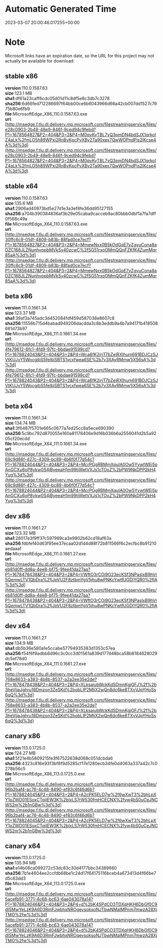 # Automatic Generated Time
2023-03-07 20:00:46.017255+00:00

# Note
Microsoft links have an expiration date, so the URL for this project may not actually be available for download

## stable x86
**version**:110.0.1587.63  
**size**:123.1 MB  
**sha1**:df61a23caff6cdc05d01d11c8df5e8c3db7c3278  
**sha256**:6d66fed712286697f64bb00ce6b6043966d66a42cb007dd1527c7675b80e6fb9  
**file**:MicrosoftEdge_X86_110.0.1587.63.exe  
**url**:[http://msedge.f.tlu.dl.delivery.mp.microsoft.com/filestreamingservice/files/e28c0903-2b49-48e9-846f-9ced94c9febd?P1=1678564827&P2=404&P3=2&P4=M0qyKyTBL7vQ3pmDN4bdSJX1qrkoIZ4aLk%2fmLO5h89WPxi2RnBvKpcPvXBy2Ta90xex7QwWOPndPis2IKcse4A%3d%3d](http://msedge.f.tlu.dl.delivery.mp.microsoft.com/filestreamingservice/files/e28c0903-2b49-48e9-846f-9ced94c9febd?P1=1678564827&P2=404&P3=2&P4=M0qyKyTBL7vQ3pmDN4bdSJX1qrkoIZ4aLk%2fmLO5h89WPxi2RnBvKpcPvXBy2Ta90xex7QwWOPndPis2IKcse4A%3d%3d)  

## stable x64
**version**:110.0.1587.63  
**size**:135.6 MB  
**sha1**:2906ad40973bd5e27d1e3a3ef8fe36dd95127155  
**sha256**:a704b390384836af3b29e05caba9cacceb9ac80bbb0dbf1a7fa7dff0f588c49a  
**file**:MicrosoftEdge_X64_110.0.1587.63.exe  
**url**:[http://msedge.f.tlu.dl.delivery.mp.microsoft.com/filestreamingservice/files/30ffc6c9-01df-4809-b83b-88fad0ce7ecf?P1=1678564827&P2=404&P3=2&P4=MmewNxx0B5kOdGqE7yZgvuCona8aDZC168JLZNunhvppbMVkSy40zcwC%2fSG51rxoOMmQQnFZKfK4ZumMqr85aA%3d%3d](http://msedge.f.tlu.dl.delivery.mp.microsoft.com/filestreamingservice/files/30ffc6c9-01df-4809-b83b-88fad0ce7ecf?P1=1678564827&P2=404&P3=2&P4=MmewNxx0B5kOdGqE7yZgvuCona8aDZC168JLZNunhvppbMVkSy40zcwC%2fSG51rxoOMmQQnFZKfK4ZumMqr85aA%3d%3d)  

## beta x86
**version**:111.0.1661.34  
**size**:123.37 MB  
**sha1**:39af3a745adc3d452084fdf459d587038e8607c8  
**sha256**:11556b715d4babad949206dacdda3c8b3eddb9a4b7a94171b418508661d73b97  
**file**:MicrosoftEdge_X86_111.0.1661.34.exe  
**url**:[http://msedge.f.tlu.dl.delivery.mp.microsoft.com/filestreamingservice/files/4fe79612-6fc1-4fd9-97fc-bbdae91599cd?P1=1678824043&P2=404&P3=2&P4=Wca6fK2irjT7bZeiRXIhum691BDJCzSJVtKUJyY5WocgjbS5felbiSBTS1ycxfwea6SE%2b7v3XAyRMmw1iX56sA%3d%3d](http://msedge.f.tlu.dl.delivery.mp.microsoft.com/filestreamingservice/files/4fe79612-6fc1-4fd9-97fc-bbdae91599cd?P1=1678824043&P2=404&P3=2&P4=Wca6fK2irjT7bZeiRXIhum691BDJCzSJVtKUJyY5WocgjbS5felbiSBTS1ycxfwea6SE%2b7v3XAyRMmw1iX56sA%3d%3d)  

## beta x64
**version**:111.0.1661.34  
**size**:134.74 MB  
**sha1**:3f6487f5701e665c0677a7ed25cc8a5ece690390  
**sha256**:5c9bc792d870055e160a81178406e9d16b036b6a2556041d2b5a9205cf20ecdd  
**file**:MicrosoftEdge_X64_111.0.1661.34.exe  
**url**:[http://msedge.f.tlu.dl.delivery.mp.microsoft.com/filestreamingservice/files/69c9d86f-427c-4309-bc89-4b6f0f77d54c?P1=1678824044&P2=404&P3=2&P4=McrPGgRBMmXquIA0Ow5YvwtWEj5pAnGCXu6oP8ykw0S4jByeeaH1m99tiWetVXJs1cTOoZ%2bPW9NkDPP2kH4Yug%3d%3d](http://msedge.f.tlu.dl.delivery.mp.microsoft.com/filestreamingservice/files/69c9d86f-427c-4309-bc89-4b6f0f77d54c?P1=1678824044&P2=404&P3=2&P4=McrPGgRBMmXquIA0Ow5YvwtWEj5pAnGCXu6oP8ykw0S4jByeeaH1m99tiWetVXJs1cTOoZ%2bPW9NkDPP2kH4Yug%3d%3d)  

## dev x86
**version**:111.0.1661.27  
**size**:123.32 MB  
**sha1**:28017e3f9ff37c597989ca3e9902b62cd18af63a  
**sha256**:fdbfef40d63f95ee37ecaa02d1d4d88f72b811566f6c2ecfbc8b91210aedaaaf  
**file**:MicrosoftEdge_X86_111.0.1661.27.exe  
**url**:[http://msedge.f.tlu.dl.delivery.mp.microsoft.com/filestreamingservice/files/eb81d0ff-dd8a-4ee8-bf75-9fee41da27aa?P1=1678478438&P2=404&P3=2&P4=VWftO3rCOi9G23ecKSf3NPasIxB9hVr5QemwLTV1QbDra%2fjJpVU2F8ztbmYgV5jhu8wPNKcYwtfUGDlYQR0%2fIA%3d%3d](http://msedge.f.tlu.dl.delivery.mp.microsoft.com/filestreamingservice/files/eb81d0ff-dd8a-4ee8-bf75-9fee41da27aa?P1=1678478438&P2=404&P3=2&P4=VWftO3rCOi9G23ecKSf3NPasIxB9hVr5QemwLTV1QbDra%2fjJpVU2F8ztbmYgV5jhu8wPNKcYwtfUGDlYQR0%2fIA%3d%3d)  

## dev x64
**version**:111.0.1661.27  
**size**:134.9 MB  
**sha1**:db5b36e580a1e5ccabe57794935383d1353c57ea  
**sha256**:f54f6f9adbb6d96c3c0cc3d01561a839d177d48bca58b8184628029dc5ef78d0  
**file**:MicrosoftEdge_X64_111.0.1661.27.exe  
**url**:[http://msedge.f.tlu.dl.delivery.mp.microsoft.com/filestreamingservice/files/768e8633-a383-4b8b-8537-a2a2ee35e2de?P1=1678478438&P2=404&P3=2&P4=XLksaiubWckKdSDmnKgjGFJ%2f%2b3heVjjaJghru18Dmzon3ZeSKd%2bobLIP2MliX2wQn8dc6ke8TXvVJpYHoSs6qQ%3d%3d](http://msedge.f.tlu.dl.delivery.mp.microsoft.com/filestreamingservice/files/768e8633-a383-4b8b-8537-a2a2ee35e2de?P1=1678478438&P2=404&P3=2&P4=XLksaiubWckKdSDmnKgjGFJ%2f%2b3heVjjaJghru18Dmzon3ZeSKd%2bobLIP2MliX2wQn8dc6ke8TXvVJpYHoSs6qQ%3d%3d)  

## canary x86
**version**:113.0.1725.0  
**size**:124.27 MB  
**sha1**:5f21e4b5809215fe3f67522638d068c051dcbda6  
**sha256**:4323c816e93f3bf8f9d5285cf17e1280ecb34fe0d4063a337a42c7c0278b56c5  
**file**:MicrosoftEdge_X86_113.0.1725.0.exe  
**url**:[http://msedge.f.tlu.dl.delivery.mp.microsoft.com/filestreamingservice/files/96b2baf4-ac76-4c48-8490-ef83c6f46d6b?P1=1678824045&P2=404&P3=2&P4=A2cPK5ELD7w%2f6wXwT3%2bhLpXY1pZWD01ESoxCTqiIEW3K%2blxLS7rW530fmHCECNX%2fyw4bS0uCeJNCWS2m%2b1nGBw%3d%3d](http://msedge.f.tlu.dl.delivery.mp.microsoft.com/filestreamingservice/files/96b2baf4-ac76-4c48-8490-ef83c6f46d6b?P1=1678824045&P2=404&P3=2&P4=A2cPK5ELD7w%2f6wXwT3%2bhLpXY1pZWD01ESoxCTqiIEW3K%2blxLS7rW530fmHCECNX%2fyw4bS0uCeJNCWS2m%2b1nGBw%3d%3d)  

## canary x64
**version**:113.0.1725.0  
**size**:135.94 MB  
**sha1**:e14b06ca099272c53dc83c30d4177bbc34389660  
**sha256**:7b1e4604ee2ccfdb68be1c24d17f64175116bceb4a673413d4f66be7d5c63dd3  
**file**:MicrosoftEdge_X64_113.0.1725.0.exe  
**url**:[http://msedge.f.tlu.dl.delivery.mp.microsoft.com/filestreamingservice/files/5acefb91-3771-4c68-bc63-6ae043078a14?P1=1678824046&P2=404&P3=2&P4=d%2bK4SPdCO3TDXqHKH6DbGf0C9dISMwYeLzK9A6D3RmFJwbhxNROgevsoksoNJTbwNMalMPnm7mwzA28XjTMO%2fw%3d%3d](http://msedge.f.tlu.dl.delivery.mp.microsoft.com/filestreamingservice/files/5acefb91-3771-4c68-bc63-6ae043078a14?P1=1678824046&P2=404&P3=2&P4=d%2bK4SPdCO3TDXqHKH6DbGf0C9dISMwYeLzK9A6D3RmFJwbhxNROgevsoksoNJTbwNMalMPnm7mwzA28XjTMO%2fw%3d%3d)  

